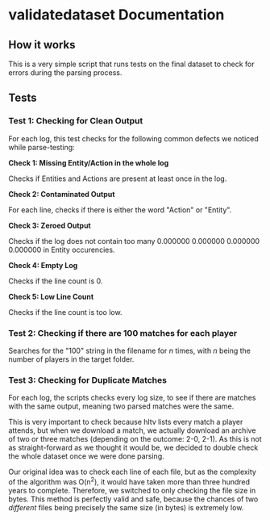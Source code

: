 # validatedataset Documentation

## How it works

This is a very simple script that runs tests on the final dataset to check for errors during the parsing process.

## Tests

### Test 1: Checking for Clean Output

For each log, this test checks for the following common defects we noticed while parse-testing:

**Check 1: Missing Entity/Action in the whole log**

Checks if Entities and Actions are present at least once in the log.

**Check 2: Contaminated Output**

For each line, checks if there is either the word "Action" or "Entity".

**Check 3: Zeroed Output**

Checks if the log does not contain too many 0.000000 0.000000 0.000000 0.000000 in Entity occurencies.

**Check 4: Empty Log**

Checks if the line count is 0.

**Check 5: Low Line Count**

Checks if the line count is too low.


### Test 2: Checking if there are 100 matches for each player

Searches for the "100" string in the filename for *n* times, with *n* being the number of players in the target folder.

### Test 3: Checking for Duplicate Matches

For each log, the scripts checks every log size, to see if there are matches with the same output, meaning two parsed matches were the same.

This is very important to check because hltv lists every match a player attends, but when we download a match, we actually download an archive of two or three matches (depending on the outcome: 2-0, 2-1).
As this is not as straight-forward as we thought it would be, we decided to double check the whole dataset once we were done parsing.

Our original idea was to check each line of each file, but as the complexity of the algorithm was O(n<sup>2</sup>), it would have taken more than three hundred years to complete. Therefore, we switched to only checking the file size in bytes. This method is perfectly valid and safe, because the chances of two *different* files being precisely the same size (in bytes) is extremely low.
